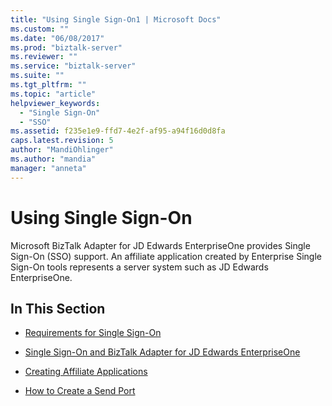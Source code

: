 ```yaml
---
title: "Using Single Sign-On1 | Microsoft Docs"
ms.custom: ""
ms.date: "06/08/2017"
ms.prod: "biztalk-server"
ms.reviewer: ""
ms.service: "biztalk-server"
ms.suite: ""
ms.tgt_pltfrm: ""
ms.topic: "article"
helpviewer_keywords: 
  - "Single Sign-On"
  - "SSO"
ms.assetid: f235e1e9-ffd7-4e2f-af95-a94f16d0d8fa
caps.latest.revision: 5
author: "MandiOhlinger"
ms.author: "mandia"
manager: "anneta"
---
```

# Using Single Sign-On
Microsoft BizTalk Adapter for JD Edwards EnterpriseOne provides Single Sign-On (SSO) support. An affiliate application created by Enterprise Single Sign-On tools represents a server system such as JD Edwards EnterpriseOne.  
  
## In This Section  
  
-   [Requirements for Single Sign-On](../core/requirements-for-single-sign-on1.md)  
  
-   [Single Sign-On and BizTalk Adapter for JD Edwards EnterpriseOne](../core/single-sign-on-and-biztalk-adapter-for-jd-edwards-enterpriseone.md)  
  
-   [Creating Affiliate Applications](../core/creating-affiliate-applications4.md)  
  
-   [How to Create a Send Port](../core/how-to-create-a-send-port1.md)